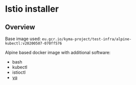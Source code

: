 # Istio installer

## Overview
Base image used: `eu.gcr.io/kyma-project/test-infra/alpine-kubectl:v20200507-070ff576`

Alpine based docker image with additional software:
- bash
- kubectl
- istioctl
- [yq](https://github.com/mikefarah/yq)
